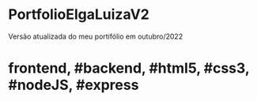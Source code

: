 # PortfolioElgaLuizaV2
Versão atualizada do meu portifólio em outubro/2022
# frontend, #backend, #html5, #css3, #nodeJS, #express
